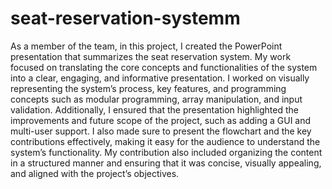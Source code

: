 # seat-reservation-systemm

As a member of the team, in this project, I created the PowerPoint presentation that summarizes the seat reservation system. My work focused on translating the core concepts and functionalities of the system into a clear, engaging, and informative presentation. I worked on visually representing the system’s process, key features, and programming concepts such as modular programming, array manipulation, and input validation. Additionally, I ensured that the presentation highlighted the improvements and future scope of the project, such as adding a GUI and multi-user support. I also made sure to present the flowchart and the key contributions effectively, making it easy for the audience to understand the system’s functionality. My contribution also included organizing the content in a structured manner and ensuring that it was concise, visually appealing, and aligned with the project’s objectives. 
